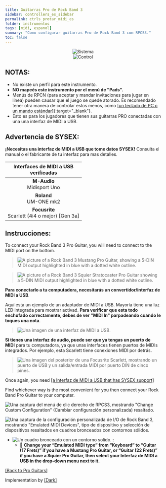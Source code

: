 ```yaml
---
title: Guitarras Pro de Rock Band 3
sidebar: controllers_es_sidebar
permalink: ctrls_protar_midi_es
folder: instrumentos
tags: [midi, espanol]
summary: "Como configurar guitarras Pro de Rock Band 3 con RPCS3."
toc: false
---
```


<div align="center"> <img src="https://carlmylo.github.io/docu-rpcs3/images/instruments/plat/midi.png" alt="Sistema" title="Sistema"></div>

<div align="center"> <img src="https://carlmylo.github.io/docu-rpcs3/images/instruments/cont/rbprotar.png" alt="Control" title="Control"></div>

## NOTAS:

* No existe un perfil para este instrumento.
* **NO mapeés este instrumento por el menú de "Pads".**
* Menús de RPCN (para aceptar y mandar invitaciones para jugar en linea) pueden causar que el juego se quede atorado. Es recomendado tener otra manera de controlar estos menos, como [[un teclado de PC o un mando estándar]](https://carlmylo.github.io/docu-rpcs3/ctrls_pads_es){:target="_blank"}.
* Esto es para los jugadores que tienen sus guitarras PRO conectadas con una una interfaz de MIDI a USB.

## Advertencia de SYSEX:

**¡Necesitas una interfaz de MIDI a USB que tome datos SYSEX!** Consulta el manual o el fabricante de tu interfaz para mas detalles.

| Interfaces de MIDI a USB <br> verificadas |
|:------------------:|
| **M-Audio** <br> Midisport Uno |
| **Roland** <br> UM-ONE mk2 |
| **Focusrite** <br> Scarlett (4i4 o mejor) [Gen 3a] |

## Instrucciones:

To connect your Rock Band 3 Pro Guitar, you will need to connect to the MIDI port on the bottom.

>![A picture of a Rock Band 3 Mustang Pro Guitar, showing a 5-DIN MIDI output highlighted in blue with a dotted white outline.](https://carlmylo.github.io/docu-rpcs3/images/midi/midimustang.png "Rock Band Mustang Pro Guitar")  

>![A picture of a Rock Band 3 Squier Stratocaster Pro Guitar showing a 5-DIN MIDI output highlighted in blue with a dotted white outline.](https://carlmylo.github.io/docu-rpcs3/images/midi/midisquier.png "Rock Band Squier Stratocaster Pro Guitar")  

**Para conectarlo a tu computadora, necesitarás un convertidor/interfaz de MIDI a USB**.

Aquí esta un ejemplo de un adaptador de MIDI a USB. Mayoría tiene una luz LED integrada para mostrar activad. **Para verificar que esta todo enchufado correctamente, debes de ver "MIDI In" parpadeando cuando le toques una nota**.

>![Una imagen de una interfaz de MIDI a USB.](https://carlmylo.github.io/docu-rpcs3/images/midi/miditousb.png "Interfaz de MIDI a USB")  

**Si tienes una interfaz de audio, puede ser que ya tengas un puerto de MIDI** para tu computadora, ya que unas interfaces tienen puertos de MIDIs integrados. Por ejemplo, esta Scarlett tiene conexiones MIDI por detrás.    
>![Una imagen del posterior de una Focusrite Scarlett, mostrando un puerto de USB y un salida/entrada MIDI por puerto DIN de cinco pines.](https://carlmylo.github.io/docu-rpcs3/images/midi/midifs.png "Salida/Entrada MIDI de Focusrite Scarlett") 

Once again, you need [[a Interfaz de MIDI a USB that has SYSEX support]](#sysex-notice)

Find whichever way is the most convenient for you then connect your Rock Band Pro Guitar to your computer.

![Una captura del menú de clic derecho de RPCS3, mostrando "Change Custom Configuration" (Cambiar configuración personalizada) resaltado.](https://carlmylo.github.io/docu-rpcs3/images/cust/rpcs3customconfigchange.png "Change Custom Configuration")

![Una captura de la configuración personalizada de I/O de Rock Band 3, mostrando "Emulated MIDI Devices", tipo de dispositivo y selección de dispositivos resaltados en cuadros bronceados con contornos sólidos.](https://carlmylo.github.io/docu-rpcs3/images/cust/io.png "I/O")

* ![Un cuadro bronceado con un contorno solido.](https://carlmylo.github.io/docu-rpcs3/images/cust/smalltan.png "Un cuadrado bronceado.") :
	* 🎸 **Change your “Emulated MIDI type” from “Keyboard” to “Guitar (17 Frets)” if you have a Mustang Pro Guitar, or “Guitar (22 Frets)” if you have a Squier Pro Guitar, then select your Interfaz de MIDI a USB in the drop-down menu next to it.**

[[Back to Pro Guitars]](https://carlmylo.github.io/docu-rpcs3/ctrls_protars)

Implementation by [[Dark]](https://dark.ski/)